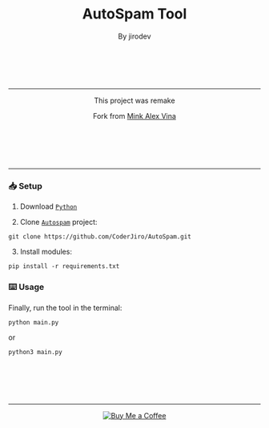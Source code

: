 <h1 align="center">AutoSpam Tool</h1>
<p align="center">By jirodev</p>

<br><br><br><br>

---
<p align="center">This project was remake</p>
<p align="center">Fork from <a href="[https://github.com/anh-dz/tool_spam]">Mink Alex Vina</a></p>
<br><br><br><br>

---
### 📥 Setup
1. Download [`Python`](https://www.python.org/downloads/)
  
2. Clone [`Autospam`](https://github.com/CoderJiro/AutoSpam) project:
```
git clone https://github.com/CoderJiro/AutoSpam.git
```
  
3. Install modules:
```
pip install -r requirements.txt 
```
### ⌨️ Usage
Finally, run the tool in the terminal:

```
python main.py
```
or
  
```
python3 main.py
```

<br><br><br><br>

---
<p align="center"><a href="https://www.buymeacoffee.com/jirocoder"><img src="https://img.shields.io/badge/buy_me_a_coffee%20-%23F7CA88.svg?logo=buy-me-a-coffee&logoColor=333333&style=for-the-badge" alt="Buy Me a Coffee"></a></p>
